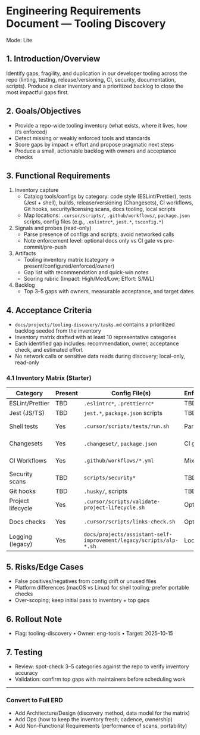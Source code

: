# Engineering Requirements Document — Tooling Discovery

Mode: Lite

## 1. Introduction/Overview

Identify gaps, fragility, and duplication in our developer tooling across the repo (linting, testing, release/versioning, CI, security, documentation, scripts). Produce a clear inventory and a prioritized backlog to close the most impactful gaps first.

## 2. Goals/Objectives

- Provide a repo-wide tooling inventory (what exists, where it lives, how it’s enforced)
- Detect missing or weakly enforced tools and standards
- Score gaps by impact × effort and propose pragmatic next steps
- Produce a small, actionable backlog with owners and acceptance checks

## 3. Functional Requirements

1. Inventory capture
   - Catalog tools/configs by category: code style (ESLint/Prettier), tests (Jest + shell), builds, release/versioning (Changesets), CI workflows, Git hooks, security/licensing scans, docs tooling, local scripts
   - Map locations: `.cursor/scripts/`, `.github/workflows/`, `package.json` scripts, config files (e.g., `.eslintrc*`, `jest.*`, `tsconfig.*`)
2. Signals and probes (read-only)
   - Parse presence of configs and scripts; avoid networked calls
   - Note enforcement level: optional docs only vs CI gate vs pre-commit/pre-push
3. Artifacts
   - Tooling inventory matrix (category → present/configured/enforced/owner)
   - Gap list with recommendation and quick-win notes
   - Scoring rubric (Impact: High/Med/Low; Effort: S/M/L)
4. Backlog
   - Top 3–5 gaps with owners, measurable acceptance, and target dates

## 4. Acceptance Criteria

- `docs/projects/tooling-discovery/tasks.md` contains a prioritized backlog seeded from the inventory
- Inventory matrix drafted with at least 10 representative categories
- Each identified gap includes: recommendation, owner, acceptance check, and estimated effort
- No network calls or sensitive data reads during discovery; local-only, read-only

### 4.1 Inventory Matrix (Starter)

| Category          | Present | Config File(s)                                                     | Enforcement | Owner     |
| ----------------- | ------- | ------------------------------------------------------------------ | ----------- | --------- |
| ESLint/Prettier   | TBD     | `.eslintrc*`, `.prettierrc*`                                       | TBD         | TBD       |
| Jest (JS/TS)      | TBD     | `jest.*`, `package.json` scripts                                   | TBD         | TBD       |
| Shell tests       | Yes     | `.cursor/scripts/tests/run.sh`                                     | Partial     | eng-tools |
| Changesets        | Yes     | `.changeset/`, `package.json`                                      | CI gated    | eng-tools |
| CI Workflows      | Yes     | `.github/workflows/*.yml`                                          | Mixed       | eng-tools |
| Security scans    | TBD     | `scripts/security*`                                                | TBD         | TBD       |
| Git hooks         | TBD     | `.husky/`, scripts                                                 | TBD         | TBD       |
| Project lifecycle | Yes     | `.cursor/scripts/validate-project-lifecycle.sh`                    | Optional    | eng-tools |
| Docs checks       | Yes     | `.cursor/scripts/links-check.sh`                                   | Optional    | eng-tools |
| Logging (legacy)  | Yes     | `docs/projects/assistant-self-improvement/legacy/scripts/alp-*.sh` | Local-only  | eng-tools |

## 5. Risks/Edge Cases

- False positives/negatives from config drift or unused files
- Platform differences (macOS vs Linux) for shell tooling; prefer portable checks
- Over-scoping; keep initial pass to inventory + top gaps

## 6. Rollout Note

- Flag: tooling-discovery • Owner: eng-tools • Target: 2025-10-15

## 7. Testing

- Review: spot-check 3–5 categories against the repo to verify inventory accuracy
- Validation: confirm top gaps with maintainers before scheduling work

---

### Convert to Full ERD

- Add Architecture/Design (discovery method, data model for the matrix)
- Add Ops (how to keep the inventory fresh; cadence, ownership)
- Add Non-Functional Requirements (performance of scans, portability)

